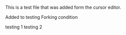 This is a test file that was added form the cursor editor.

Added to testing Forking condition



testing 1
testing 2

